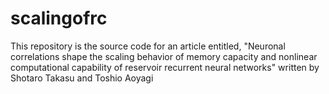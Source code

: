 # scalingofrc
This repository is the source code for an article entitled, "Neuronal correlations shape the scaling behavior of memory capacity and nonlinear computational capability of reservoir recurrent neural networks" written by Shotaro Takasu and Toshio Aoyagi
